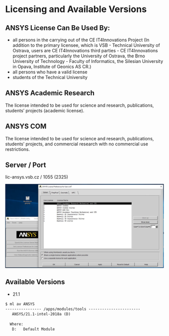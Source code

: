 # Licensing and Available Versions

## ANSYS License Can Be Used By:

* all persons in the carrying out of the CE IT4Innovations Project (In addition to the primary licensee, which is VSB - Technical University of Ostrava, users are CE IT4Innovations third parties - CE IT4Innovations project partners, particularly the University of Ostrava, the Brno University of Technology - Faculty of Informatics, the Silesian University in Opava, Institute of Geonics AS CR.)
* all persons who have a valid license
* students of the Technical University

## ANSYS Academic Research

The license intended to be used for science and research, publications, students’ projects (academic license).

## ANSYS COM

The license intended to be used for science and research, publications, students’ projects, and commercial research with no commercial use restrictions.

## Server / Port

lic-ansys.vsb.cz / 1055 (2325)

![](../../../img/Ansys-lic-admin.jpg)

## Available Versions

* 21.1

``` console
$ ml av ANSYS
---------------- /apps/modules/tools -----------------------
   ANSYS/21.1-intel-2018a (D)

  Where:
   D:   Default Module
```
